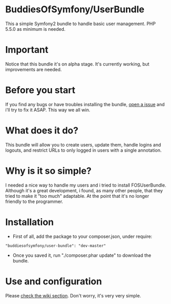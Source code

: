# BuddiesOfSymfony/UserBundle
This a simple Symfony2 bundle to handle basic user management. PHP 5.5.0 as minimum is needed.

# Important
Notice that this bundle it's on alpha stage. It's currently working, but improvements are needed.

# Before you start
If you find any bugs or have troubles installing the bundle, [open a issue](issues/) and i'll try to fix it ASAP. 
This way we all win.

# What does it do?
This bundle will allow you to create users, update them, handle logins and logouts, and restrict URLs to only logged in users with a single annotation.

# Why is it so simple?
I needed a nice way to handle my users and i tried to install FOSUserBundle. Although it's a great development, i found, as many other people, that they tried to make it "too much" adaptable. At the point that it's no longer friendly to the programmer.

# Installation
- First of all, add the package to your composer.json, under require: 
 
`"buddiesofsymfony/user-bundle": "dev-master"`

- Once you saved it, run "./composer.phar update" to download the bundle.

# Use and configuration
Please [check the wiki section](wiki/). Don't worry, it's very very simple.
